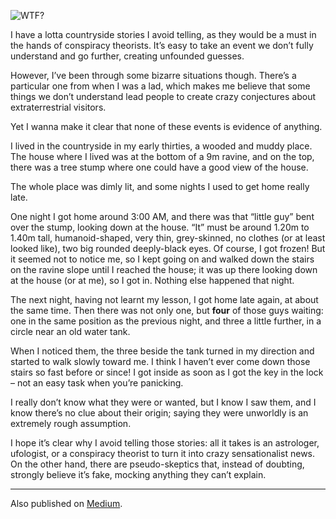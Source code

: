 ![WTF?](//cacilhas.info/img/alien.png)

I have a lotta countryside stories I avoid telling, as they would be a must in the hands of conspiracy theorists. It’s easy to take an event we don’t fully understand and go further, creating unfounded guesses.

However, I’ve been through some bizarre situations though. There’s a particular one from when I was a lad, which makes me believe that some things we don’t understand lead people to create crazy conjectures about extraterrestrial visitors.

Yet I wanna make it clear that none of these events is evidence of anything.

I lived in the countryside in my early thirties, a wooded and muddy place. The house where I lived was at the bottom of a 9m ravine, and on the top, there was a tree stump where one could have a good view of the house.

The whole place was dimly lit, and some nights I used to get home really late.

One night I got home around 3:00 AM, and there was that “little guy” bent over the stump, looking down at the house. “It” must be around 1.20m to 1.40m tall, humanoid-shaped, very thin, grey-skinned, no clothes (or at least looked like), two big rounded deeply-black eyes. Of course, I got frozen! But it seemed not to notice me, so I kept going on and walked down the stairs on the ravine slope until I reached the house; it was up there looking down at the house (or at me), so I got in. Nothing else happened that night.

The next night, having not learnt my lesson, I got home late again, at about the same time. Then there was not only one, but **four** of those guys waiting: one in the same position as the previous night, and three a little further, in a circle near an old water tank.

When I noticed them, the three beside the tank turned in my direction and started to walk slowly toward me. I think I haven’t ever come down those stairs so fast before or since! I got inside as soon as I got the key in the lock – not an easy task when you’re panicking.

I really don’t know what they were or wanted, but I know I saw them, and I know there’s no clue about their origin; saying they were unworldly is an extremely rough assumption.

I hope it’s clear why I avoid telling those stories: all it takes is an astrologer, ufologist, or a conspiracy theorist to turn it into crazy sensationalist news. On the other hand, there are pseudo-skeptics that, instead of doubting, strongly believe it’s fake, mocking anything they can’t explain.

* * *

Also published on [Medium](https://cacilhas.medium.com/aliens-4fc040b78dd0).